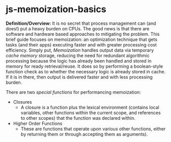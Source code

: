 # js-memoization-basics
  
**Definition/Overview:** It is no secret that process management can (and does!) put a heavy burden on CPUs. The good news is that there are software and hardware based approaches to mitigating the problem. This brief guide focuses on memoization: an optimization technique that gets tasks (and their apps) executing faster and with greater processing cost efficiency. Simply put, *Memoization* handles output data via temporary *cache memory* storage, reducing the need for redundant algorithmic processing because the logic has already been handled and stored in memory for ready retrieval/reuse. It does so by performing a boolean-style function check as to whether the necessary logic is already stored in cache. If it is in there, then output is delivered faster and with less processing burden.

There are two *special functions* for performancing memoization:  

* Closures
  + A closure is a function plus the lexical environment (contains local variables, other functions within the current scope, and references to other scopes) that the function was declared within.
* Higher Order Functions
  + These are functions that operate upon various other functions, either by returning them or through accepting them as arguments).
